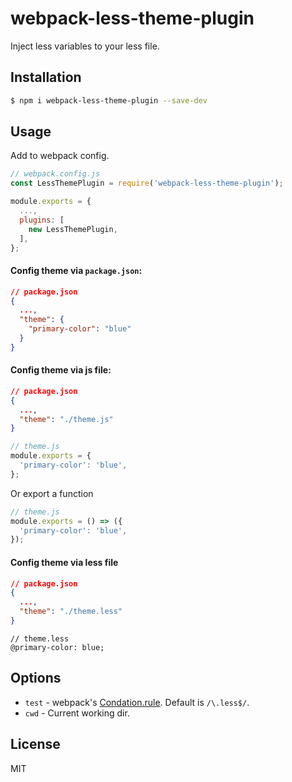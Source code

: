 # webpack-less-theme-plugin

Inject less variables to your less file.

## Installation

```bash
$ npm i webpack-less-theme-plugin --save-dev
```

## Usage

Add to webpack config.

```javascript
// webpack.config.js
const LessThemePlugin = require('webpack-less-theme-plugin');

module.exports = {
  ...,
  plugins: [
    new LessThemePlugin,
  ],
};
```

#### Config theme via `package.json`:

```json
// package.json
{
  ...,
  "theme": {
    "primary-color": "blue"
  }
}
```

#### Config theme via js file:

```json
// package.json
{
  ...,
  "theme": "./theme.js"
}
```

```javascript
// theme.js
module.exports = {
  'primary-color': 'blue',
};
```

Or export a function

```javascript
// theme.js
module.exports = () => ({
  'primary-color': 'blue',
});
```

#### Config theme via less file

```json
// package.json
{
  ...,
  "theme": "./theme.less"
}
```

```less
// theme.less
@primary-color: blue;
```

## Options

- `test` - webpack's [Condation.rule](https://webpack.js.org/configuration/module/#condition). Default is `/\.less$/`.
- `cwd`  - Current working dir.

## License

MIT
